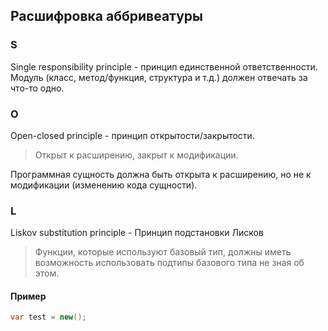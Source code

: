 ## Расшифровка аббривеатуры
### S
Single responsibility principle - принцип единственной ответственности.
Модуль (класс, метод/функция, структура и т.д.) должен отвечать за что-то одно.
### O
Open-closed principle - принцип открытости/закрытости.
> Открыт к расширению, закрыт к модификации.

Программная сущность должна быть открыта к расширению, но не к модификации (изменению кода сущности).
### L
Liskov substitution principle - Принцип подстановки Лисков
> Функции, которые используют базовый тип, должны иметь возможность использовать подтипы базового типа не зная об этом.

#### Пример
```csharp
var test = new();
```